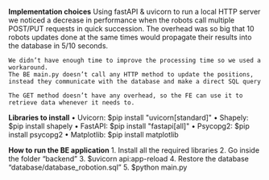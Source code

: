 **Implementation choices**
    Using fastAPI & uvicorn to run a local HTTP server we noticed a decrease in performance when the robots call multiple POST/PUT requests in quick succession.
    The overhead was so big that 10 robots updates done at the same times would propagate their results into the database in 5/10 seconds.

    We didn’t have enough time to improve the processing time so we used a workaround.
    The BE main.py doesn’t call any HTTP method to update the positions, instead they communicate with the database and make a direct SQL query

    The GET method doesn’t have any overhead, so the FE can use it to retrieve data whenever it needs to. 


**Libraries to install**
    •	Uvicorn: $pip install "uvicorn[standard]"
    •	Shapely: $pip install shapely
    •	FastAPI: $pip install "fastapi[all]"
    •	Psycopg2: $pip install psycopg2
    •	Matplotlib: $pip install matplotlib

**How to run the BE application**
    1.	Install all the required libraries
    2.	Go inside the folder “backend”
    3.	$uvicorn api:app-reload
    4.	Restore the database “database/database_robotion.sql”
    5.	$python main.py
